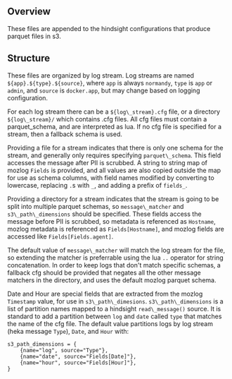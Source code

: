 Overview
---
These files are appended to the hindsight configurations that produce parquet
files in s3.

Structure
---
These files are organized by log stream. Log streams are named
`${app}.${type}.${source}`, where `app` is always `normandy`, `type` is `app`
or `admin`, and `source` is `docker.app`, but may change based on logging
configuration.

For each log stream there can be a `${log\_stream}.cfg` file, or a directory
`${log\_stream}/` which contains .cfg files. All cfg files must contain a
parquet\_schema, and are interpreted as lua. If no cfg file is specified for a
stream, then a fallback schema is used.

Providing a file for a stream indicates that there is only one schema for the
stream, and generally only requires specifying `parquet\_schema`. This field
accesses the message after PII is scrubbed. A string to string map of mozlog
`Fields` is provided, and all values are also copied outside the map for use as
schema columns, with field names modified by converting to lowercase, replacing
`.`s with `_`, and adding a prefix of `fields_`.

Providing a directory for a stream indicates that the stream is going to be
split into multiple parquet schemas, so `message\_matcher` and
`s3\_path\_dimensions` should be specified. These fields access the message
before PII is scrubbed, so metadata is referenced as `Hostname`, mozlog
metadata is referenced as `Fields[Hostname]`, and mozlog fields are accessed
like `Fields[Fields.agent]`.

The default value of `message\_matcher` will match the log stream for the file,
so extending the matcher is preferrable using the lua `..` operator for string
concatenation. In order to keep logs that don't match specific schemas, a
fallback cfg should be provided that negates all the other message matchers in
the directory, and uses the default mozlog parquet schema.

Date and Hour are special fields that are extracted from the mozlog `Timestamp`
value, for use in `s3\_path\_dimesions`. `s3\_path\_dimensions` is a list of
partition names mapped to a hindsight `read\_message()` source. It is standard
to add a partition between `log` and `date` called `type` that matches the name
of the cfg file. The default value partitions logs by log stream (heka message
`Type`), `Date`, and `Hour` with:

    s3_path_dimensions = {
        {name="log", source="Type"},
        {name="date", source="Fields[Date]"},
        {name="hour", source="Fields[Hour]"},
    }
